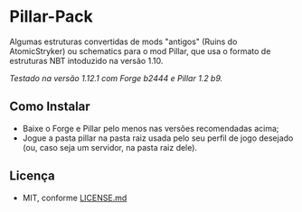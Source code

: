 # Pillar-Pack

Algumas estruturas convertidas de mods "antigos" (Ruins do AtomicStryker) ou schematics para o mod Pillar, que usa o formato de estruturas NBT intoduzido na versão 1.10.

_Testado na versão 1.12.1 com Forge b2444 e Pillar 1.2 b9._ 

## Como Instalar

  - Baixe o Forge e Pillar pelo menos nas versões recomendadas acima;
  - Jogue a pasta pillar na pasta raiz usada pelo seu perfil de jogo desejado (ou, caso seja um servidor, na pasta raiz dele).

## Licença
  - MIT, conforme [LICENSE.md](LICENSE.md)
